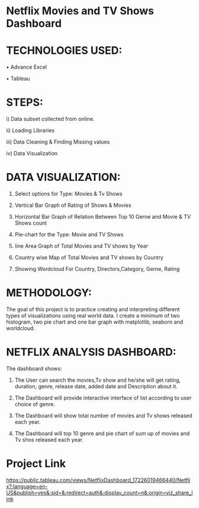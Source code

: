# Netflix Movies and TV Shows Dashboard




# TECHNOLOGIES USED:

•	Advance Excel

•	Tableau


# STEPS:

i) Data subset collected from online.

ii) Loading Libraries

iii) Data Cleaning & Finding Missing values

iv) Data Visualization

# DATA VISUALIZATION:

1) Select options for Type: Movies & Tv Shows

2) Vertical Bar Graph of Rating of Shows & Movies

3) Horizontal Bar Graph of Relation Between Top 10 Gerne and Movie & TV Shows count

4) Pie-chart for the Type: Movie and TV Shows

5) line Area Graph of Total Movies and TV shows by Year

6) Country wise Map of Total Movies and TV shows by Country

7) Showing Wordcloud For Country, Directors,Category, Gerne, Rating
   
# METHODOLOGY:
The goal of this project is to practice creating and interpreting different types of visualizations using real world data. I create a minimum of two histogram, two pie chart and one bar graph with matplotlib, seaborn and worldcloud.


# NETFLIX ANALYSIS DASHBOARD:

The dashboard shows:

1) The User can search the movies,Tv show and he/she will get rating, duration, genre, release date, added date and Description about it.
 
2) The Dashboard will provide interactive interface of list according to user choice of genre.
 
3) The Dashboard will show total number of movies and Tv shows released each year.
   
4) The Dashboard will top 10 genre and pie chart of sum up of movies and Tv shos released each year.
   



# Project Link

https://public.tableau.com/views/NetflixDashboard_17226019466440/Netflix?:language=en-US&publish=yes&:sid=&:redirect=auth&:display_count=n&:origin=viz_share_link

